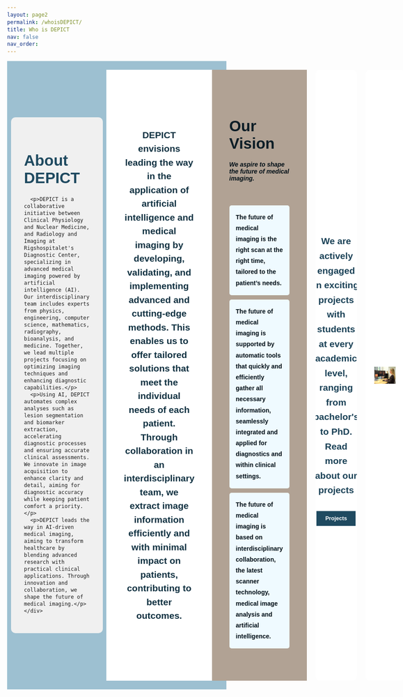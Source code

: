 ```yaml
---
layout: page2
permalink: /whoisDEPICT/
title: Who is DEPICT
nav: false
nav_order: 
---
```


<style>
body {
  margin: 0;
  font-family: Arial, sans-serif;
}
.hero-section {
  display: flex;
  background-color: #9DC0D1;
}
.hero-image-container {
  flex: 1;
  display: flex;
  justify-content: flex-start;
  overflow: hidden;
}
.hero-image {
  width: 100%;
  height: 100%;
  object-fit: cover;
}
.hero-content {
  flex: 1;
  padding: 40px 20px;
  display: flex;
  flex-direction: column;
  justify-content: center;
  align-items: center; /* Centrerer kassen horisontalt */
}
.hero-content-box {
  width: 80%; /* Gør kassen mindre bred */
  padding: 30px; /* Øger højden ved at tilføje mere padding */
  background-color: #F0F0F0; /* Baggrundsfarve */
  border-radius: 10px; /* Afrundede hjørner */
  text-align: left; /* Tekstjustering */
}
.hero-content h1 {
  font-size: 2.5em;
  font-weight: bold;
  margin-bottom: 20px;
  color: #1F4A60;
}
.hero-content p {
  font-size: 1.1em;
  line-height: 1.5;
}
.section {
  width: 100vw;
  padding: 40px 0; /* Tilføjer padding over og under sektionen */
  margin: 20px 0;  /* Tilføjer margin over og under sektionen */
  display: flex;
  justify-content: center;
  align-items: center;
  border: none;
}
.content {
  max-width: 1200px;
  padding: 20px;
  text-align: left;
  color: #000e16;
  border-radius: 10px;
  margin-left: 20px;
  margin-right: 20px;
}
.section-title {
  font-size: 2.5em;
  font-weight: bold;
  margin-bottom: 20px;
  text-align: left;
  color: #0c1d26;
}
.vision-list {
  list-style-type: none;
  padding: 0;
  text-align: left;
}
.vision-item {
  background-color: #EFFAFF;
  border-radius: 5px;
  margin-bottom: 10px;
  padding: 15px;
  font-size: 1em;
  font-weight: bold;
  line-height: 1.8;
}
.purpose-vision {
  font-size: 1.5em; /* Juster størrelsen efter behov */
  line-height: 1.5;
  text-align: center; /* Centrer teksten */
  color: #113242; /* Ændr farven efter behov */
  max-width: 950px; /* Juster maksimal bredde efter behov */
  margin: 0 auto; /* Centrer teksten */
  font-weight: bold; /* Tilføj fed skrift */
}
/* Definer individuelle baggrundsfarver for hver sektion */
.about-us {
  background-color: #FFFFFF;
}
.vision {
  background-color: #B1A294;
}
.additional {
  background-color: #FFFFFF;
}
.additional-columns {
  display: flex;
  justify-content: space-between;
}
.clearfix {
  display: flex;
  justify-content: space-between;
  margin: 20px auto; /* Giver lidt margin over og under sektionen */
  max-width: 1200px;
  padding: 0 20px;
  box-sizing: border-box;
}
.column {
  flex: 1;
  padding: 20px;
  background-color: #FFFFFF;
  border-radius: 10px;
  margin-right: 20px;
  display: flex;
  flex-direction: column;
  justify-content: center; /* Centrerer indhold vertikalt */
  align-items: center; /* Centrerer indhold horisontalt */
}
.column h2 {
  font-size: 1.8em;
  font-weight: bold; /* Tilføj fed skrift */
  color: #1f4a60;
  margin-bottom: 10px;
  text-align: center; /* Centrer overskriften */
}
.column p {
  font-size: 1.5em; /* Juster fontstørrelsen efter behov */
  font-weight: bold; /* Tilføj fed skrift */
  color: #1B4257;
  line-height: 1.6;
  text-align: center; /* Centrer teksten */
}
.column:last-child {
  margin-right: 0;
}
.column img {
  max-width: 100%;
  height: auto;
  display: block;
  border-radius: 0px;
}
.btn {
  display: inline-block;
  padding: 10px 20px;
  margin-top: 10px;
  font-size: 0.9em;
  font-weight: bold;
  color: #fff;
  background-color: #1F4A60;
  text-align: center;
  text-decoration: none;
  border-radius: 0px;
  transition: background-color 0.3s ease;
}
.btn:hover {
  background-color: #113242;
}

/* Media queries for responsive design on mobile devices */
@media (max-width: 767px) {
  .hero-section {
    flex-direction: column;
  }
  .hero-image-container {
    order: 2;
    height: 250px; /* Juster højden på billedet på mobil */
  }
  .hero-image {
    width: 100%;
    height: 100%;
    object-fit: cover;
    margin-top: 0; /* Sørg for, at billedet går helt op til kanten */
  }
  .hero-content {
    order: 1;
    padding: 20px;
  }
  .hero-content-box {
    width: 100%;
    padding: 20px;
  }
  .hero-content h1 {
    font-size: 1.8em;
  }
  .hero-content p {
    font-size: 1em;
  }
  .section {
    flex-direction: column;
    padding: 20px 10px;
  }
  .content {
    padding: 10px;
    margin-left: 0;
    margin-right: 0;
  }
  .section-title {
    font-size: 2em;
    text-align: center;
  }
  .vision-list {
    text-align: center;
  }
  .vision-item {
    font-size: 0.9em;
  }
  .purpose-vision {
    font-size: 1.2em;
    padding: 10px;
  }
  .clearfix {
    flex-direction: column;
    padding: 10px;
  }
  .column {
    width: 100%;
    margin-right: 0;
    margin-bottom: 20px;
  }
  .column p {
    font-size: 1.2em;
  }
  .column h2 {
    font-size: 1.5em;
  }
  .btn {
    font-size: 0.8em;
    padding: 8px 16px;
  }
}

</style>

<!-- Hero Section with Large Image and Text Overlay -->
<div class="hero-section">
  <div class="hero-image-container">
    <img src="/assets/img/Design3.jpg" alt="Illustrationsbillede" class="hero-image">
  </div>
  <div class="hero-content">
    <div class="hero-content-box">
      <h1>About DEPICT</h1>

      <p>DEPICT is a collaborative initiative between Clinical Physiology and Nuclear Medicine, and Radiology and Imaging at Rigshospitalet's Diagnostic Center, specializing in advanced medical imaging powered by artificial intelligence (AI). Our interdisciplinary team includes experts from physics, engineering, computer science, mathematics, radiography, bioanalysis, and medicine. Together, we lead multiple projects focusing on optimizing imaging techniques and enhancing diagnostic capabilities.</p>
      <p>Using AI, DEPICT automates complex analyses such as lesion segmentation and biomarker extraction, accelerating diagnostic processes and ensuring accurate clinical assessments. We innovate in image acquisition to enhance clarity and detail, aiming for diagnostic accuracy while keeping patient comfort a priority.</p>
      <p>DEPICT leads the way in AI-driven medical imaging, aiming to transform healthcare by blending advanced research with practical clinical applications. Through innovation and collaboration, we shape the future of medical imaging.</p>
    </div>
  </div>
</div>



<!-- About Us Section -->
<div class="section about-us">
  <div class="content">
    <p class="purpose-vision">DEPICT envisions leading the way in the application of artificial intelligence and medical imaging by developing, validating, and implementing advanced and cutting-edge methods. This enables us to offer tailored solutions that meet the individual needs of each patient. Through collaboration in an interdisciplinary team, we extract image information efficiently and with minimal impact on patients, contributing to better outcomes.</p>
  </div>
</div>

<!-- Vision Section -->
<div class="section vision">
  <div class="content">
    <h2 class="section-title">Our Vision</h2>
    <h5>We aspire to shape the future of medical imaging.</h5><br>
    <ul class="vision-list">
      <li class="vision-item">The future of medical imaging is the right scan at the right time, tailored to the patient’s needs.</li>
      <li class="vision-item">The future of medical imaging is supported by automatic tools that quickly and efficiently gather all necessary information, seamlessly integrated and applied for diagnostics and within clinical settings.</li>
      <li class="vision-item">The future of medical imaging is based on interdisciplinary collaboration, the latest scanner technology, medical image analysis and artificial intelligence.</li>
    </ul>
  </div>
</div>

<div class="clearfix">
  <div class="column">
    <p>We are actively engaged in exciting projects with students at every academic level, ranging from bachelor's to PhD.<br> 
Read more about our projects</p>
    <a href="/projects" class="btn" target="_blank">Projects</a>
  </div>
  <div class="column">
    <img src="/assets/img/Nanna.jpg" alt="Image Description">
  </div>
</div>

